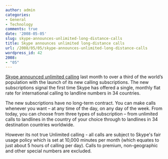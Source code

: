```yaml
---
author: admin
categories:
- General
- Technology
comments: true
date: '2008-05-05'
slug: skype-announces-unlimited-long-distance-calls
title: Skype announces unlimited long-distance calls
url: /2008/05/05/skype-announces-unlimited-long-distance-calls
wordpress_id: 42
2008:
- "05"
---
```



[Skype announced unlimited calling](http://about.skype.com/2008/04/skype_announces_unlimited_long.html) last month to over a third of the world’s population with the launch of its new calling subscriptions. The new subscriptions signal the first time Skype has offered a single, monthly flat rate for international calling to landline numbers in 34 countries.

The new subscriptions have no long-term contract. You can make calls whenever you want – at any time of the day, on any day of the week. From today, you can choose from three types of subscription – from unlimited calls to landlines in the country of your choice through to landlines in 34 destination countries worldwide.

However its not true Unlimited calling - all calls are subject to Skype's fair usage policy which is set at 10,000 minutes per month (which equates to just about 5 hours of calling per day). Calls to premium, non-geographic and other special numbers are excluded.
